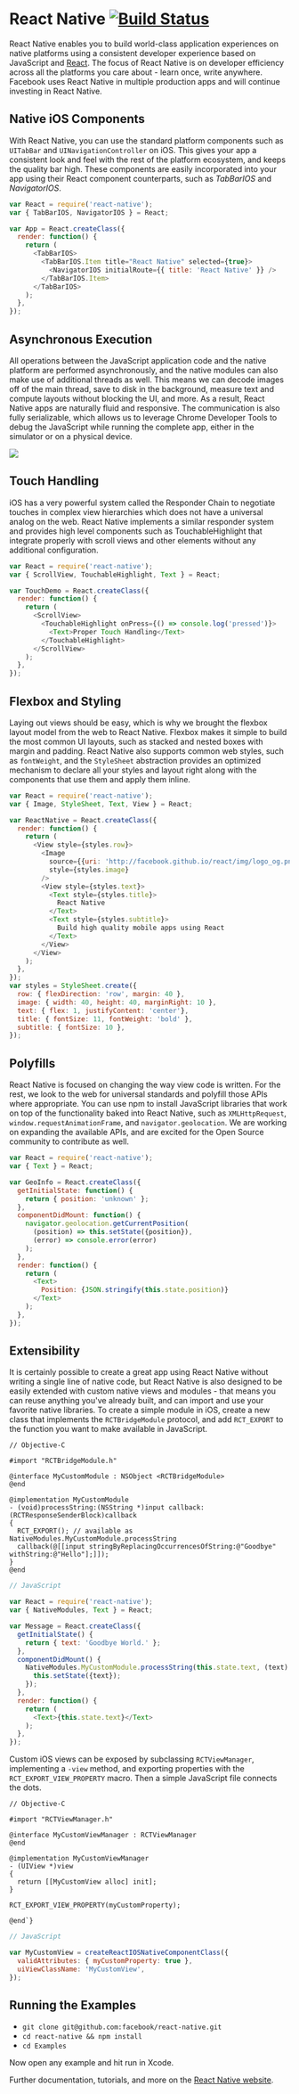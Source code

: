 # React Native [![Build Status](https://travis-ci.org/facebook/react-native.svg?branch=master)](https://travis-ci.org/facebook/react-native)

React Native enables you to build world-class application experiences on native platforms using a consistent developer experience based on JavaScript and
[React](http://facebook.github.io/react). The focus of React Native is on developer efficiency across all the platforms you care about - learn once, write anywhere. Facebook uses React Native in multiple production apps and will continue investing in React Native.

## Native iOS Components

With React Native, you can use the standard platform components such as `UITabBar` and `UINavigationController` on iOS.  This gives your app a consistent look and feel with the rest of the platform ecosystem, and keeps the quality bar high.  These components are easily incorporated into your app using their React component counterparts, such as _TabBarIOS_ and _NavigatorIOS_.

```javascript
var React = require('react-native');
var { TabBarIOS, NavigatorIOS } = React;

var App = React.createClass({
  render: function() {
    return (
      <TabBarIOS>
        <TabBarIOS.Item title="React Native" selected={true}>
          <NavigatorIOS initialRoute={{ title: 'React Native' }} />
        </TabBarIOS.Item>
      </TabBarIOS>
    );
  },
});
```

## Asynchronous Execution

All operations between the JavaScript application code and the native platform are performed asynchronously, and the native modules can also make use of additional threads as well.  This means we can decode images off of the main thread, save to disk in the background, measure text and compute layouts without blocking the UI, and more.  As a result, React Native apps are naturally fluid and responsive.  The communication is also fully serializable, which allows us to leverage Chrome Developer Tools to debug the JavaScript while running the complete app, either in the simulator or on a physical device.

![](http://facebook.github.io/react-native/img/chrome_breakpoint.png)


## Touch Handling

iOS has a very powerful system called the Responder Chain to negotiate touches in complex view hierarchies which does not have a universal analog on the web. React Native implements a similar responder system and provides high level components such as TouchableHighlight that integrate properly with scroll views and other elements without any additional configuration.

```javascript
var React = require('react-native');
var { ScrollView, TouchableHighlight, Text } = React;

var TouchDemo = React.createClass({
  render: function() {
    return (
      <ScrollView>
        <TouchableHighlight onPress={() => console.log('pressed')}>
          <Text>Proper Touch Handling</Text>
        </TouchableHighlight>
      </ScrollView>
    );
  },
});
```


## Flexbox and Styling
Laying out views should be easy, which is why we brought the flexbox layout model from the web to React Native.  Flexbox makes it simple to build the most common UI layouts, such as stacked and nested boxes with margin and padding.  React Native also supports common web styles, such as `fontWeight`, and the `StyleSheet` abstraction provides an optimized mechanism to declare all your styles and layout right along with the components that use them and apply them inline.

```javascript
var React = require('react-native');
var { Image, StyleSheet, Text, View } = React;

var ReactNative = React.createClass({
  render: function() {
    return (
      <View style={styles.row}>
        <Image
          source={{uri: 'http://facebook.github.io/react/img/logo_og.png'}}
          style={styles.image}
        />
        <View style={styles.text}>
          <Text style={styles.title}>
            React Native
          </Text>
          <Text style={styles.subtitle}>
            Build high quality mobile apps using React
          </Text>
        </View>
      </View>
    );
  },
});
var styles = StyleSheet.create({
  row: { flexDirection: 'row', margin: 40 },
  image: { width: 40, height: 40, marginRight: 10 },
  text: { flex: 1, justifyContent: 'center'},
  title: { fontSize: 11, fontWeight: 'bold' },
  subtitle: { fontSize: 10 },
});
```

## Polyfills

React Native is focused on changing the way view code is written.  For the rest, we look to the web for universal standards and polyfill those APIs where appropriate. You can use npm to install JavaScript libraries that work on top of the functionality baked into React Native, such as `XMLHttpRequest`, `window.requestAnimationFrame`, and `navigator.geolocation`.  We are working on expanding the available APIs, and are excited for the Open Source community to contribute as well.

```javascript
var React = require('react-native');
var { Text } = React;

var GeoInfo = React.createClass({
  getInitialState: function() {
    return { position: 'unknown' };
  },
  componentDidMount: function() {
    navigator.geolocation.getCurrentPosition(
      (position) => this.setState({position}),
      (error) => console.error(error)
    );
  },
  render: function() {
    return (
      <Text>
        Position: {JSON.stringify(this.state.position)}
      </Text>
    );
  },
});
```

## Extensibility

It is certainly possible to create a great app using React Native without writing a single line of native code, but React Native is also designed to be easily extended with custom native views and modules - that means you can reuse anything you've already built, and can import and use your favorite native libraries.  To create a simple module in iOS, create a new class that implements the `RCTBridgeModule` protocol, and add `RCT_EXPORT` to the function you want to make available in JavaScript.

```objc
// Objective-C

#import "RCTBridgeModule.h"

@interface MyCustomModule : NSObject <RCTBridgeModule>
@end

@implementation MyCustomModule
- (void)processString:(NSString *)input callback:(RCTResponseSenderBlock)callback
{
  RCT_EXPORT(); // available as NativeModules.MyCustomModule.processString
  callback(@[[input stringByReplacingOccurrencesOfString:@"Goodbye" withString:@"Hello"];]]);
}
@end
```

```javascript
// JavaScript

var React = require('react-native');
var { NativeModules, Text } = React;

var Message = React.createClass({
  getInitialState() {
    return { text: 'Goodbye World.' };
  },
  componentDidMount() {
    NativeModules.MyCustomModule.processString(this.state.text, (text) => {
      this.setState({text});
    });
  },
  render: function() {
    return (
      <Text>{this.state.text}</Text>
    );
  },
});
```

Custom iOS views can be exposed by subclassing `RCTViewManager`, implementing a `-view` method, and exporting properties with the `RCT_EXPORT_VIEW_PROPERTY` macro.  Then a simple JavaScript file connects the dots.

```objc
// Objective-C

#import "RCTViewManager.h"

@interface MyCustomViewManager : RCTViewManager
@end

@implementation MyCustomViewManager
- (UIView *)view
{
  return [[MyCustomView alloc] init];
}

RCT_EXPORT_VIEW_PROPERTY(myCustomProperty);

@end`}
```

```javascript
// JavaScript

var MyCustomView = createReactIOSNativeComponentClass({
  validAttributes: { myCustomProperty: true },
  uiViewClassName: 'MyCustomView',
});
```

## Running the Examples

- `git clone git@github.com:facebook/react-native.git`
- `cd react-native && npm install`
- `cd Examples`

Now open any example and hit run in Xcode.

Further documentation, tutorials, and more on the [React Native website](http://facebook.github.io/react-native/docs/getting-started.html).
